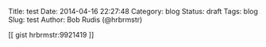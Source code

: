 Title: test
Date: 2014-04-16 22:27:48
Category: blog
Status: draft
Tags: blog
Slug: test
Author: Bob Rudis (@hrbrmstr)

[[ gist hrbrmstr:9921419 ]]